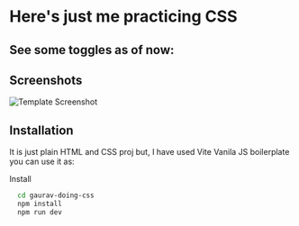 # Here's just me practicing CSS

## See some toggles as of now: 



## Screenshots

![Template Screenshot](Portfolio.jpg)


## Installation

It is just plain HTML and CSS proj but, I have used Vite Vanila JS boilerplate 
you can use it as:

Install 

```bash
  cd gaurav-doing-css
  npm install 
  npm run dev
```


    